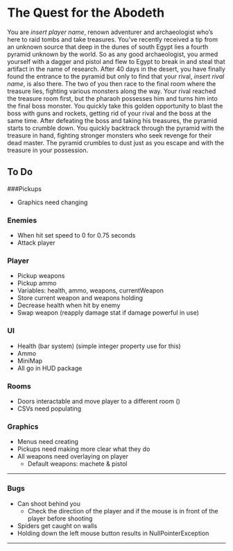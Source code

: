 # The Quest for the Abodeth
You are *insert player name*, renown adventurer and archaeologist who’s here to
raid tombs and take treasures. You’ve recently received a tip from an unknown
source that deep in the dunes of south Egypt lies a fourth pyramid unknown by the
world. So as any good archaeologist, you armed yourself with a dagger and pistol
and flew to Egypt to break in and steal that artifact in the name of research. After 40
days in the desert, you have finally found the entrance to the pyramid but only to find
that your rival, *insert rival name*, is also there. The two of you then race to the final
room where the treasure lies, fighting various monsters along the way. Your rival
reached the treasure room first, but the pharaoh possesses him and turns him into
the final boss monster. You quickly take this golden opportunity to blast the boss with
guns and rockets, getting rid of your rival and the boss at the same time. After
defeating the boss and taking his treasures, the pyramid starts to crumble down. You
quickly backtrack through the pyramid with the treasure in hand, fighting stronger
monsters who seek revenge for their dead master. The pyramid crumbles to dust just
as you escape and with the treasure in your possession.

## To Do

###Pickups
- Graphics need changing
### Enemies
- When hit set speed to 0 for 0.75 seconds
- Attack player
### Player
- Pickup weapons
- Pickup ammo
- Variables: health, ammo, weapons, currentWeapon
- Store current weapon and weapons holding
- Decrease health when hit by enemy
- Swap weapon (reapply damage stat if damage powerful in use)
### UI
- Health (bar system) (simple integer property use for this)
- Ammo
- MiniMap
- All go in HUD package
### Rooms
- Doors interactable and move player to a different room ()
- CSVs need populating
### Graphics
- Menus need creating
- Pickups need making more clear what they do
- All weapons need overlaying on player
    - Default weapons: machete & pistol


---

### Bugs
- Can shoot behind you
  - Check the direction of the player and if the mouse is in front of the player before shooting 
- Spiders get caught on walls
- Holding down the left mouse button results in NullPointerException

---
